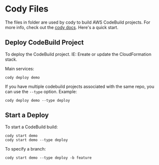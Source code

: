 # Cody Files

The files in folder are used by cody to build AWS CodeBuild projects.  For more info, check out the [cody docs](https://cody.run). Here's a quick start.

## Deploy CodeBuild Project

To deploy the CodeBuild project. IE: Ereate or update the CloudFormation stack.

Main services:

    cody deploy demo

If you have multiple codebuild projects associated with the same repo, you can use the `--type` option.  Example:

    cody deploy demo --type deploy

## Start a Deploy

To start a CodeBuild build:

    cody start demo
    cody start demo --type deploy

To specify a branch:

    cody start demo --type deploy -b feature
